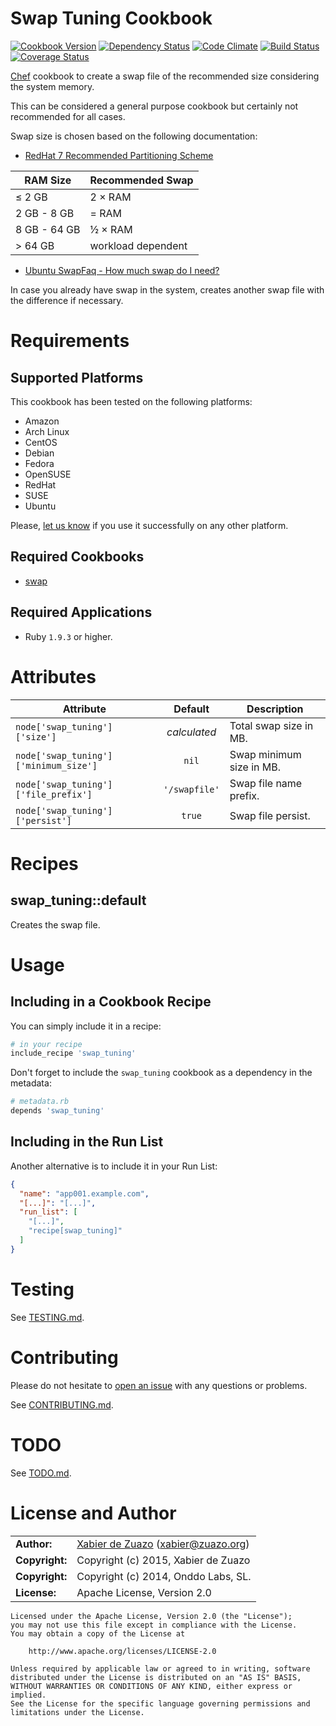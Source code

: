 Swap Tuning Cookbook
====================
[![Cookbook Version](https://img.shields.io/cookbook/v/swap_tuning.svg?style=flat)](https://supermarket.chef.io/cookbooks/swap_tuning)
[![Dependency Status](http://img.shields.io/gemnasium/zuazo/swap_tuning-cookbook.svg?style=flat)](https://gemnasium.com/zuazo/swap_tuning-cookbook)
[![Code Climate](http://img.shields.io/codeclimate/github/zuazo/swap_tuning-cookbook.svg?style=flat)](https://codeclimate.com/github/zuazo/swap_tuning-cookbook)
[![Build Status](http://img.shields.io/travis/zuazo/swap_tuning-cookbook.svg?style=flat)](https://travis-ci.org/zuazo/swap_tuning-cookbook)
[![Coverage Status](http://img.shields.io/coveralls/zuazo/swap_tuning-cookbook.svg?style=flat)](https://coveralls.io/r/zuazo/swap_tuning-cookbook?branch=master)

[Chef](https://www.chef.io/) cookbook to create a swap file of the recommended size considering the system memory.

This can be considered a general purpose cookbook but certainly not recommended for all cases.

Swap size is chosen based on the following documentation:

* [RedHat 7 Recommended Partitioning Scheme](https://access.redhat.com/site/documentation/en-US/Red_Hat_Enterprise_Linux/7/html/Installation_Guide/sect-disk-partitioning-setup-x86.html#sect-recommended-partitioning-scheme-x86)

| RAM Size     | Recommended Swap     |
|--------------|----------------------|
| &le; 2 GB    | 2 &times; RAM        |
| 2 GB - 8 GB  | = RAM                |
| 8 GB - 64 GB | &frac12; &times; RAM |
| &gt; 64 GB   | workload dependent   |

* [Ubuntu SwapFaq - How much swap do I need?](https://help.ubuntu.com/community/SwapFaq#How_much_swap_do_I_need.3F)

In case you already have swap in the system, creates another swap file with the difference if necessary.

Requirements
============

## Supported Platforms

This cookbook has been tested on the following platforms:

* Amazon
* Arch Linux
* CentOS
* Debian
* Fedora
* OpenSUSE
* RedHat
* SUSE
* Ubuntu

Please, [let us know](https://github.com/zuazo/swap_tuning-cookbook/issues/new?title=I%20have%20used%20it%20successfully%20on%20...) if you use it successfully on any other platform.

## Required Cookbooks

* [swap](https://supermarket.chef.io/cookbooks/swap)

## Required Applications

* Ruby `1.9.3` or higher.

Attributes
==========

| Attribute                             | Default       | Description              |
|---------------------------------------|:-------------:|--------------------------|
| `node['swap_tuning']['size']`         | *calculated*  | Total swap size in MB.   |
| `node['swap_tuning']['minimum_size']` | `nil`         | Swap minimum size in MB. |
| `node['swap_tuning']['file_prefix']`  | `'/swapfile'` | Swap file name prefix.   |
| `node['swap_tuning']['persist']`      | `true`        | Swap file persist.       |

Recipes
=======

## swap_tuning::default

Creates the swap file.

Usage
=====

## Including in a Cookbook Recipe

You can simply include it in a recipe:

```ruby
# in your recipe
include_recipe 'swap_tuning'
```

Don't forget to include the `swap_tuning` cookbook as a dependency in the metadata:

```ruby
# metadata.rb
depends 'swap_tuning'
```

## Including in the Run List

Another alternative is to include it in your Run List:

```json
{
  "name": "app001.example.com",
  "[...]": "[...]",
  "run_list": [
    "[...]",
    "recipe[swap_tuning]"
  ]
}
```

Testing
=======

See [TESTING.md](https://github.com/zuazo/swap_tuning-cookbook/blob/master/TESTING.md).

Contributing
============

Please do not hesitate to [open an issue](https://github.com/zuazo/swap_tuning-cookbook/issues/new) with any questions or problems.

See [CONTRIBUTING.md](https://github.com/zuazo/swap_tuning-cookbook/blob/master/CONTRIBUTING.md).

TODO
====

See [TODO.md](https://github.com/zuazo/swap_tuning-cookbook/blob/master/TODO.md).

License and Author
==================

|                      |                                          |
|:---------------------|:-----------------------------------------|
| **Author:**          | [Xabier de Zuazo](https://github.com/zuazo) (<xabier@zuazo.org>)
| **Copyright:**       | Copyright (c) 2015, Xabier de Zuazo
| **Copyright:**       | Copyright (c) 2014, Onddo Labs, SL.
| **License:**         | Apache License, Version 2.0

    Licensed under the Apache License, Version 2.0 (the "License");
    you may not use this file except in compliance with the License.
    You may obtain a copy of the License at
    
        http://www.apache.org/licenses/LICENSE-2.0
    
    Unless required by applicable law or agreed to in writing, software
    distributed under the License is distributed on an "AS IS" BASIS,
    WITHOUT WARRANTIES OR CONDITIONS OF ANY KIND, either express or implied.
    See the License for the specific language governing permissions and
    limitations under the License.
